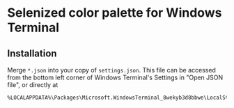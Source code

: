 Selenized color palette for Windows Terminal
============================================

Installation
------------

Merge `*.json` into your copy of `settings.json`. This file can be accessed from
the bottom left corner of Windows Terminal's Settings in "Open JSON file", or
directly at

    %LOCALAPPDATA%\Packages\Microsoft.WindowsTerminal_8wekyb3d8bbwe\LocalState
